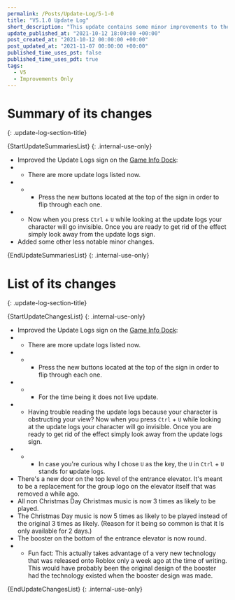 ```yaml
---
permalink: /Posts/Update-Log/5-1-0
title: "V5.1.0 Update Log"
short_description: "This update contains some minor improvements to the game. Most of them are for the Update Logs sign on the [Game Info Dock](/RBAP-Wiki/Wiki/Docks/Game-Info-Dock)."
update_published_at: "2021-10-12 18:00:00 +00:00"
post_created_at: "2021-10-12 00:00:00 +00:00"
post_updated_at: "2021-11-07 00:00:00 +00:00"
published_time_uses_pst: false
published_time_uses_pdt: true
tags:
  - V5
  - Improvements Only
---
```


# Summary of its changes
{: .update-log-section-title}

{StartUpdateSummariesList}
{: .internal-use-only}

* Improved the Update Logs sign on the [Game Info Dock](/RBAP-Wiki/Wiki/Docks/Game-Info-Dock):
* * There are more update logs listed now.
* * * Press the new buttons located at the top of the sign in order to flip through each one.
* * Now when you press `Ctrl` + `U` while looking at the update logs your character will go invisible. Once you are ready to get rid of the effect simply look away from the update logs sign.
* Added some other less notable minor changes.

{EndUpdateSummariesList}
{: .internal-use-only}

# List of its changes
{: .update-log-section-title}

{StartUpdateChangesList}
{: .internal-use-only}

* Improved the Update Logs sign on the [Game Info Dock](/RBAP-Wiki/Wiki/Docks/Game-Info-Dock):
* * There are more update logs listed now.
* * * Press the new buttons located at the top of the sign in order to flip through each one.
* * * For the time being it does not live update.
* * Having trouble reading the update logs because your character is obstructing your view? Now when you press `Ctrl` + `U` while looking at the update logs your character will go invisible. Once you are ready to get rid of the effect simply look away from the update logs sign.
* * * In case you're curious why I chose `U` as the key, the `U` in `Ctrl` + `U` stands for **u**pdate logs.
* There's a new door on the top level of the entrance elevator. It's meant to be a replacement for the group logo on the elevator itself that was removed a while ago.
* All non Christmas Day Christmas music is now 3 times as likely to be played.
* The Christmas Day music is now 5 times as likely to be played instead of the original 3 times as likely. (Reason for it being so common is that it Is only available for 2 days.)
* The booster on the bottom of the entrance elevator is now round.
* * Fun fact: This actually takes advantage of a very new technology that was released onto Roblox only a week ago at the time of writing. This would have probably been the original design of the booster had the technology existed when the booster design was made.

{EndUpdateChangesList}
{: .internal-use-only}